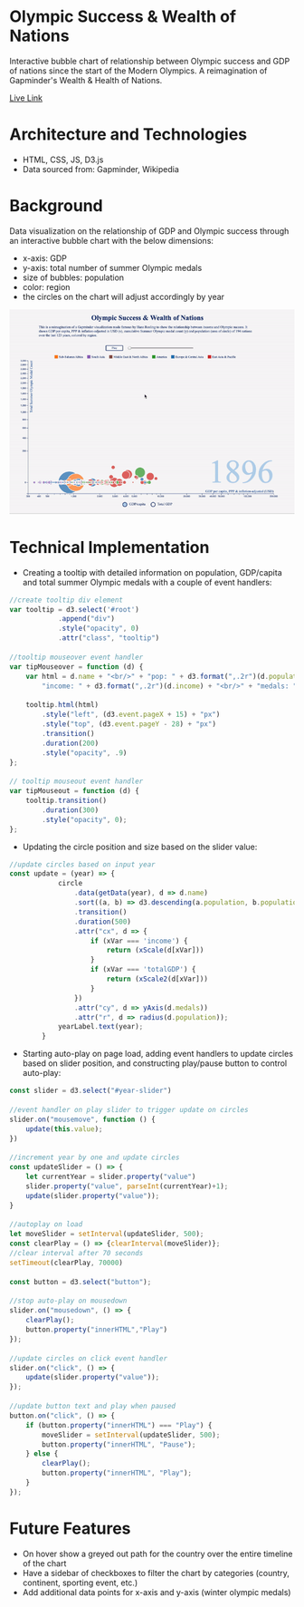 # Olympic Success & Wealth of Nations

Interactive bubble chart of relationship between Olympic success and GDP of nations since the start of the Modern Olympics. A reimagination of Gapminder's Wealth & Health of Nations.

[Live Link](https://ed-xiao.github.io/olympics/ "Olympic Success")

# Architecture and Technologies
* HTML, CSS, JS, D3.js
* Data sourced from: Gapminder, Wikipedia

# Background
Data visualization on the relationship of GDP and Olympic success through an interactive bubble chart with the below dimensions:
* x-axis: GDP
* y-axis: total number of summer Olympic medals
* size of bubbles: population
* color: region
* the circles on the chart will adjust accordingly by year

![demo](demo.gif)

# Technical Implementation
* Creating a tooltip with detailed information on population, GDP/capita and total summer Olympic medals with a couple of event handlers:
```javascript
//create tooltip div element
var tooltip = d3.select('#root')
            .append("div")
            .style("opacity", 0)
            .attr("class", "tooltip")

//tooltip mouseover event handler
var tipMouseover = function (d) {
    var html = d.name + "<br/>" + "pop: " + d3.format(",.2r")(d.population) + "<br/>" +
        "income: " + d3.format(",.2r")(d.income) + "<br/>" + "medals: " + d3.format(",.2r")(d.medals)

    tooltip.html(html)
        .style("left", (d3.event.pageX + 15) + "px")
        .style("top", (d3.event.pageY - 28) + "px")
        .transition()
        .duration(200)
        .style("opacity", .9)
};

// tooltip mouseout event handler
var tipMouseout = function (d) {
    tooltip.transition()
        .duration(300)
        .style("opacity", 0);
};
```

* Updating the circle position and size based on the slider value:
```javascript
//update circles based on input year
const update = (year) => {
            circle
                .data(getData(year), d => d.name)
                .sort((a, b) => d3.descending(a.population, b.population))
                .transition()
                .duration(500)
                .attr("cx", d => {
                    if (xVar === 'income') {
                        return (xScale(d[xVar]))
                    }
                    if (xVar === 'totalGDP') {
                        return (xScale2(d[xVar]))
                    }
                })
                .attr("cy", d => yAxis(d.medals))
                .attr("r", d => radius(d.population));
            yearLabel.text(year);
        }
```

* Starting auto-play on page load, adding event handlers to update circles based on slider position, and constructing play/pause button to control auto-play:
```javascript
const slider = d3.select("#year-slider")

//event handler on play slider to trigger update on circles
slider.on("mousemove", function () {
    update(this.value);
})

//increment year by one and update circles
const updateSlider = () => {
    let currentYear = slider.property("value")
    slider.property("value", parseInt(currentYear)+1);
    update(slider.property("value"));
}

//autoplay on load
let moveSlider = setInterval(updateSlider, 500);
const clearPlay = () => {clearInterval(moveSlider)};
//clear interval after 70 seconds
setTimeout(clearPlay, 70000)

const button = d3.select("button");

//stop auto-play on mousedown
slider.on("mousedown", () => {
    clearPlay();
    button.property("innerHTML","Play")
});

//update circles on click event handler
slider.on("click", () => {
    update(slider.property("value"));
});

//update button text and play when paused
button.on("click", () => {
    if (button.property("innerHTML") === "Play") {
        moveSlider = setInterval(updateSlider, 500);
        button.property("innerHTML", "Pause");
    } else {
        clearPlay();
        button.property("innerHTML", "Play");
    }
});
```

# Future Features
* On hover show a greyed out path for the country over the entire timeline of the chart
* Have a sidebar of checkboxes to filter the chart by categories (country, continent, sporting event, etc.)
* Add additional data points for x-axis and y-axis (winter olympic medals)